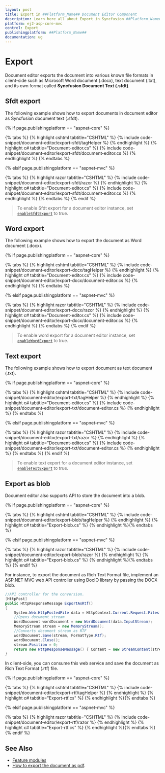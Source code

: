 ```yaml
---
layout: post
title: Export in ##Platform_Name## Document Editor Component
description: Learn here all about Export in Syncfusion ##Platform_Name## Document Editor component of Syncfusion Essential JS 2 and more.
platform: ej2-asp-core-mvc
control: Export
publishingplatform: ##Platform_Name##
documentation: ug
---
```



# Export

Document editor exports the document into various known file formats in client-side such as Microsoft Word document (.docx), text document (.txt), and its own format called **Syncfusion Document Text (.sfdt)**.

## Sfdt export

The following example shows how to export documents in document editor as Syncfusion document text (.sfdt).

{% if page.publishingplatform == "aspnet-core" %}

{% tabs %}
{% highlight cshtml tabtitle="CSHTML" %}
{% include code-snippet/document-editor/export-sfdt/tagHelper %}
{% endhighlight %}
{% highlight c# tabtitle="Document-editor.cs" %}
{% include code-snippet/document-editor/export-sfdt/document-editor.cs %}
{% endhighlight %}
{% endtabs %}

{% elsif page.publishingplatform == "aspnet-mvc" %}

{% tabs %}
{% highlight razor tabtitle="CSHTML" %}
{% include code-snippet/document-editor/export-sfdt/razor %}
{% endhighlight %}
{% highlight c# tabtitle="Document-editor.cs" %}
{% include code-snippet/document-editor/export-sfdt/document-editor.cs %}
{% endhighlight %}
{% endtabs %}
{% endif %}



>To enable Sfdt export for a document editor instance, set [`enableSfdtExport`](https://help.syncfusion.com/cr/aspnetcore-js2/Syncfusion.EJ2.DocumentEditor.DocumentEditor.html#Syncfusion_EJ2_DocumentEditor_DocumentEditor_EnableSfdtExport) to true.

## Word export

The following example shows how to export the document as Word document (.docx).

{% if page.publishingplatform == "aspnet-core" %}

{% tabs %}
{% highlight cshtml tabtitle="CSHTML" %}
{% include code-snippet/document-editor/export-docx/tagHelper %}
{% endhighlight %}
{% highlight c# tabtitle="Document-editor.cs" %}
{% include code-snippet/document-editor/export-docx/document-editor.cs %}
{% endhighlight %}
{% endtabs %}

{% elsif page.publishingplatform == "aspnet-mvc" %}

{% tabs %}
{% highlight razor tabtitle="CSHTML" %}
{% include code-snippet/document-editor/export-docx/razor %}
{% endhighlight %}
{% highlight c# tabtitle="Document-editor.cs" %}
{% include code-snippet/document-editor/export-docx/document-editor.cs %}
{% endhighlight %}
{% endtabs %}
{% endif %}



>To enable word export for a document editor instance, set [`enableWordExport`](https://help.syncfusion.com/cr/aspnetcore-js2/Syncfusion.EJ2.DocumentEditor.DocumentEditor.html#Syncfusion_EJ2_DocumentEditor_DocumentEditor_EnableWordExport) to true.

## Text export

The following example shows how to export document as text document (.txt).

{% if page.publishingplatform == "aspnet-core" %}

{% tabs %}
{% highlight cshtml tabtitle="CSHTML" %}
{% include code-snippet/document-editor/export-txt/tagHelper %}
{% endhighlight %}
{% highlight c# tabtitle="Document-editor.cs" %}
{% include code-snippet/document-editor/export-txt/document-editor.cs %}
{% endhighlight %}
{% endtabs %}

{% elsif page.publishingplatform == "aspnet-mvc" %}

{% tabs %}
{% highlight razor tabtitle="CSHTML" %}
{% include code-snippet/document-editor/export-txt/razor %}
{% endhighlight %}
{% highlight c# tabtitle="Document-editor.cs" %}
{% include code-snippet/document-editor/export-txt/document-editor.cs %}
{% endhighlight %}
{% endtabs %}
{% endif %}



>To enable text export for a document editor instance, set [`enableTextExport`](https://help.syncfusion.com/cr/aspnetcore-js2/Syncfusion.EJ2.DocumentEditor.DocumentEditor.html#Syncfusion_EJ2_DocumentEditor_DocumentEditor_EnableTextExport) to true.

## Export as blob

Document editor also supports API to store the document into a blob.

{% if page.publishingplatform == "aspnet-core" %}

{% tabs %}
{% highlight cshtml tabtitle="CSHTML" %}
{% include code-snippet/document-editor/export-blob/tagHelper %}
{% endhighlight %}
{% highlight c# tabtitle="Export-blob.cs" %}
{% endhighlight %}{% endtabs %}

{% elsif page.publishingplatform == "aspnet-mvc" %}

{% tabs %}
{% highlight razor tabtitle="CSHTML" %}
{% include code-snippet/document-editor/export-blob/razor %}
{% endhighlight %}
{% highlight c# tabtitle="Export-blob.cs" %}
{% endhighlight %}{% endtabs %}
{% endif %}



For instance, to export the document as Rich Text Format file, implement an ASP.NET MVC web API controller using DocIO library by passing the DOCX blob.

```csharp
//API controller for the conversion.
[HttpPost]
public HttpResponseMessage ExportAsRtf()
{
    System.Web.HttpPostedFile data = HttpContext.Current.Request.Files[0];
    //Opens document stream
    WordDocument wordDocument = new WordDocument(data.InputStream);
    MemoryStream stream = new MemoryStream();
    //Converts document stream as RTF
    wordDocument.Save(stream, FormatType.Rtf);
    wordDocument.Close();
    stream.Position = 0;
    return new HttpResponseMessage() { Content = new StreamContent(stream) };
}

```

In client-side, you can consume this web service and save the document as Rich Text Format (.rtf) file.

{% if page.publishingplatform == "aspnet-core" %}

{% tabs %}
{% highlight cshtml tabtitle="CSHTML" %}
{% include code-snippet/document-editor/export-rtf/tagHelper %}
{% endhighlight %}
{% highlight c# tabtitle="Export-rtf.cs" %}
{% endhighlight %}{% endtabs %}

{% elsif page.publishingplatform == "aspnet-mvc" %}

{% tabs %}
{% highlight razor tabtitle="CSHTML" %}
{% include code-snippet/document-editor/export-rtf/razor %}
{% endhighlight %}
{% highlight c# tabtitle="Export-rtf.cs" %}
{% endhighlight %}{% endtabs %}
{% endif %}



## See Also

* [Feature modules](../document-editor/feature-module/)
* [How to export the document as pdf](../document-editor/how-to/export-document-as-pdf).
